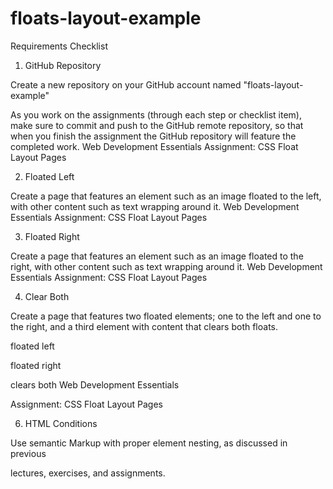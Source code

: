 # floats-layout-example
Requirements Checklist

1. GitHub Repository

Create a new repository on your GitHub account named "floats-layout-example"

As you work on the assignments (through each step or checklist item), make sure to commit and push to the GitHub remote repository, so that when you finish the assignment the GitHub repository will feature the completed work. Web Development Essentials Assignment: CSS Float Layout Pages


2. Floated Left

Create a page that features an element such as an image floated to the left, with other content such as text wrapping around it. Web Development Essentials Assignment: CSS Float Layout Pages


3. Floated Right

Create a page that features an element such as an image floated to the right, with other content such as text wrapping around it. Web Development Essentials Assignment: CSS Float Layout Pages


4. Clear Both

Create a page that features two floated elements; one to the left and one to the right, and a third element with content that clears both floats.

floated left

floated right

clears both Web Development Essentials

Assignment: CSS Float Layout Pages


6. HTML Conditions

Use semantic Markup with proper element nesting, as discussed in previous

lectures, exercises, and assignments.

